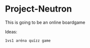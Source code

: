 # Project-Neutron
This is going to be an online boardgame

Ideas:
    
    1vs1 aréna quízz game
    

